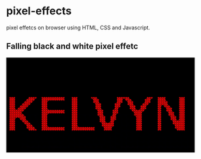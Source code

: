 # pixel-effects
pixel effetcs on browser using HTML, CSS and Javascript.

## Falling black and white pixel effetc

![image](name.gif)

